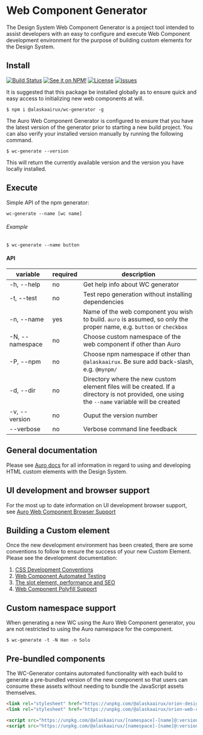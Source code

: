 # Web Component Generator

The Design System Web Component Generator is a project tool intended to assist developers with an easy to configure and execute Web Component development environment for the purpose of building custom elements for the Design System.

## Install

[![Build Status](https://img.shields.io/travis/AlaskaAirlines/WC-Generator.svg?branch=master&style=for-the-badge)](https://travis-ci.org/github/AlaskaAirlines/WC-Generator)
[![See it on NPM!](https://img.shields.io/npm/v/@alaskaairux/wc-generator.svg?style=for-the-badge&color=orange)](https://www.npmjs.com/package/@alaskaairux/wc-generator)
[![License](https://img.shields.io/npm/l/@alaskaairux/wc-generator.svg?color=blue&style=for-the-badge)](https://www.apache.org/licenses/LICENSE-2.0)
[![issues](https://img.shields.io/github/issues-raw/AlaskaAirlines/WC-Generator?style=for-the-badge)](https://github.com/AlaskaAirlines/WC-Generator/issues)

It is suggested that this package be installed globally as to ensure quick and easy access to initializing new web components at will.

```shell
$ npm i @alaskaairux/wc-generator -g
```

The Auro Web Component Generator is configured to ensure that you have the latest version of the generator prior to starting a new build project. You can also verify your installed version manually by running the following command.

```shell
$ wc-generate --version
```

This will return the currently available version and the version you have locally installed.

## Execute

Simple API of the npm generator:

```
wc-generate --name [wc name]
```

###### Example

```shell
$ wc-generate --name button
```

#### API

| variable | required | description |
|----|----|----|
| -h, --help | no | Get help info about WC generator |
| -t, --test | no | Test repo generation without installing dependencies |
| -n, --name | yes | Name of the web component you wish to build. `auro` is assumed, so only the proper name, e.g. `button` or `checkbox` |
| -N, --namespace | no | Choose custom namespace of the web component if other than Auro |
| -P, --npm | no | Choose npm namespace if other than `@alaskaairux`. Be sure add back-slash, e.g. `@mynpm/` |
| -d, --dir | no | Directory where the new custom element files will be created. If a directory is not provided, one using the `--name` variable will be created |
| -v, --version | no | Ouput the version number |
| --verbose | no | Verbose command line feedback |


## General documentation

Please see [Auro docs](https://github.com/AlaskaAirlines/auro_docs) for all information in regard to using and developing HTML custom elements with the Design System.

## UI development and browser support

For the most up to date information on UI development browser support, see [Auro Web Component Browser Support](https://auro.alaskaair.com/support/browsersSupport)

## Building a Custom element

Once the new development environment has been created, there are some conventions to follow to ensure the success of your new Custom Element. Please see the development documentation:

1. [CSS Development Conventions](http://auro.alaskaair.com/support/css-conventions)
1. [Web Component Automated Testing](http://auro.alaskaair.com/support/tests)
1. [The slot element, performance and SEO](http://auro.alaskaair.com/support/slots)
1. [Web Component Polyfill Support](https://auro.alaskaair.com/support/polyfills/focusvisible)

## Custom namespace support

When generating a new WC using the Auro Web Component generator, you are not restricted to using the Auro namespace for the component.

```shell
$ wc-generate -t -N Han -n Solo
```

## Pre-bundled components

The WC-Generator contains automated functionality with each build to generate a pre-bundled version of the new component so that users can consume these assets without needing to bundle the JavaScript assets themselves.

```html
<link rel="stylesheet" href="https://unpkg.com/@alaskaairux/orion-design-tokens@:version/dist/tokens/CSSTokenProperties.css" />
<link rel="stylesheet" href="https://unpkg.com/@alaskaairux/orion-web-core-style-sheets@:version/dist/bundled/baseline.css" />

<script src="https://unpkg.com/@alaskaairux/[namespace]-[name]@:version/dist/polyfills.js"></script>
<script src="https://unpkg.com/@alaskaairux/[namespace]-[name]@:version/dist/[namespace]-[name]__bundled.js"></script>
```
